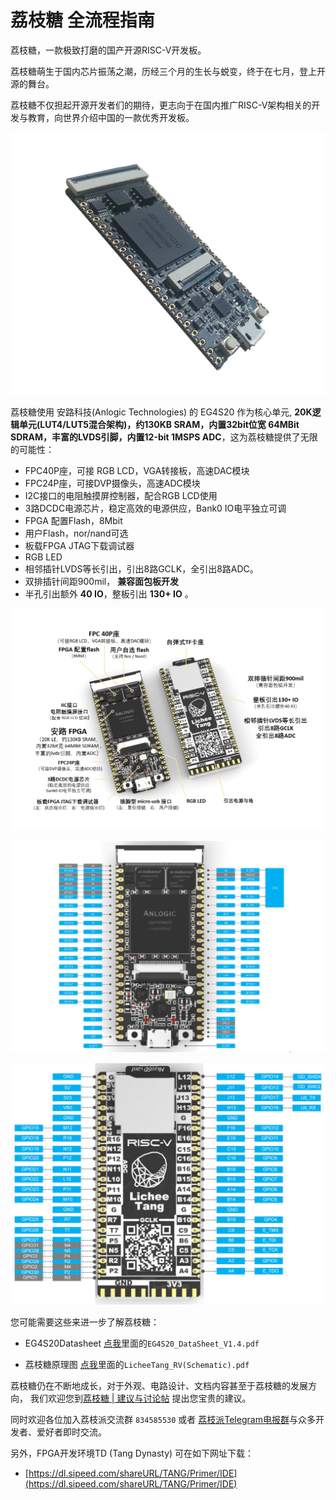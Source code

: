 # 荔枝糖 全流程指南

荔枝糖，一款极致打磨的国产开源RISC-V开发板。

荔枝糖萌生于国内芯片振荡之潮，历经三个月的生长与蜕变，终于在七月，登上开源的舞台。

荔枝糖不仅担起开源开发者们的期待，更志向于在国内推广RISC-V架构相关的开发与教育，向世界介绍中国的一款优秀开发板。

![](./../assets/material.png)


荔枝糖使用 安路科技(Anlogic Technologies) 的 EG4S20 作为核心单元, **20K逻辑单元(LUT4/LUT5混合架构)，约130KB SRAM，内置32bit位宽 64MBit SDRAM，丰富的LVDS引脚，内置12-bit 1MSPS ADC**，这为荔枝糖提供了无限的可能性：
-   FPC40P座，可接 RGB LCD，VGA转接板，高速DAC模块
-   FPC24P座，可接DVP摄像头，高速ADC模块
-   I2C接口的电阻触摸屏控制器，配合RGB LCD使用
-   3路DCDC电源芯片，稳定高效的电源供应，Bank0 IO电平独立可调
-   FPGA 配置Flash，8Mbit
-   用户Flash，nor/nand可选
-   板载FPGA JTAG下载调试器
-   RGB LED
-   相邻插针LVDS等长引出，引出8路GCLK，全引出8路ADC。
-   双排插针间距900mil， **兼容面包板开发** 
-   半孔引出额外 **40 IO**，整板引出 **130+ IO** 。

![荔枝糖资源图](./../assets/E203_function.png)

![荔枝糖引脚图(旧板,底面丝印较小版本)](./../assets/E203_pin.png)

![ 荔枝派引脚图(新板,底面丝印较大版本)](./../assets/Lichee-tang_NewIoMap.png)

您可能需要这些来进一步了解荔枝糖： 

- EG4S20Datasheet [点我](https://dl.sipeed.com/shareURL/TANG/Primer/HDK/Datasheet/)里面的`EG4S20_DataSheet_V1.4.pdf`

- 荔枝糖原理图 [点我](https://dl.sipeed.com/shareURL/TANG/Primer/HDK)里面的`LicheeTang_RV(Schematic).pdf`

荔枝糖仍在不断地成长，对于外观、电路设计、文档内容甚至于荔枝糖的发展方向，
我们欢迎您到[荔枝糖 | 建议与讨论帖](https://bbs.sipeed.com/cate/30/seq/1) 提出您宝贵的建议。

同时欢迎各位加入荔枝派交流群 `834585530` 或者 [荔枝派Telegram电报群](https://t.me/sipeed)与众多开发者、爱好者即时交流。

另外，FPGA开发环境TD (Tang Dynasty) 可在如下网址下载：
<!-- - [https://eyun.baidu.com/s/3i6FbQzr](https://eyun.baidu.com/s/3i6FbQzr) -->
- [https://dl.sipeed.com/shareURL/TANG/Primer/IDE](https://dl.sipeed.com/shareURL/TANG/Primer/IDE)
